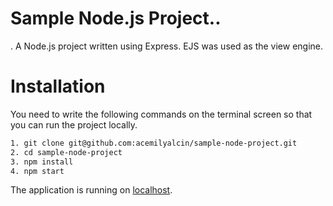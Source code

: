 # Sample Node.js Project..
.
A Node.js project written using Express. EJS was used as the view engine.

# Installation

You need to write the following commands on the terminal screen so that you can run the project locally.

```sh
1. git clone git@github.com:acemilyalcin/sample-node-project.git
2. cd sample-node-project
3. npm install
4. npm start
```

The application is running on [localhost](http://localhost:3000).
